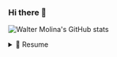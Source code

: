 ### Hi there 👋


![Walter Molina's GitHub stats](https://github-readme-stats.vercel.app/api?username=w7moises&show_icons=true&theme=radical)

<details>
  <summary>📃 Resume</summary>


## Education

- 📖 **Web Development**\
📆 2017 - 2023\
📍 **Universidad Peruana de Ciencias Aplicadas (UPC)** - Lima, Peru
